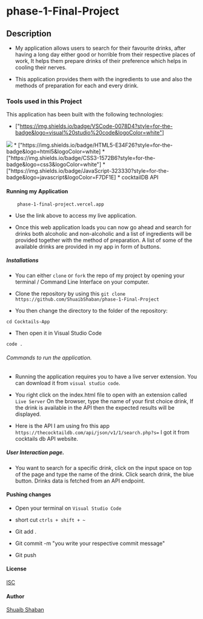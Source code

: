 # phase-1-Final-Project

## Description
- My application allows users to search for their favourite drinks, after having a long day either good or horrible from their respective places of work, It helps them prepare drinks of their preference which helps in cooling their nerves.

- This application provides them with the ingredients to use and also the methods of preparation for each and every drink. 

### Tools used in this Project
This application has been built with the following technologies:

* ["https://img.shields.io/badge/VSCode-0078D4?style=for-the-badge&logo=visual%20studio%20code&logoColor=white"]
<img src="{https://img.shields.io/badge/VSCode-0078D4?style=for-the-badge&logo=visual%20studio%20code&logoColor=white}" />
*  ["https://img.shields.io/badge/HTML5-E34F26?style=for-the-badge&logo=html5&logoColor=white]
* ["https://img.shields.io/badge/CSS3-1572B6?style=for-the-badge&logo=css3&logoColor=white"]
* ["https://img.shields.io/badge/JavaScript-323330?style=for-the-badge&logo=javascript&logoColor=F7DF1E]
* cocktailDB API

#### Running my Application
      
        phase-1-final-project.vercel.app

- Use the link above to access my live application.

- Once this web application loads you can now go ahead and search for drinks both alcoholic and non-alcoholic  and a list of ingredients will be provided together with the method of preparation. A list of some of the available drinks are provided in my app in form of buttons.

##### Installations
- You can either  `clone`   or  `fork`  the repo of my project by opening your terminal / Command Line Interface on your computer.

- Clone the repository by using this `git clone https://github.com/ShuaibShaban/phase-1-Final-Project`

- You then change the directory to the folder of the repository: 

`cd Cocktails-App`

- Then open it in Visual Studio Code 

`code .`

###### Commands to run the application.
- Running the application requires you to have a live server extension. You can download it from `visual studio code`.

- You right click on the index.html file to open with an extension called `Live Server` On the browser, type the name of your first choice drink, If the drink is available in the API then the expected results will be displayed.

- Here is the API I am using fro this app `https://thecocktaildb.com/api/json/v1/1/search.php?s=` I got it from cocktails db API website.

 ##### User Interaction page.

* You want to search for a specific drink, click on the input space on top of the page and type the name of the drink. Click search drink, the blue button. Drinks data is fetched from an API endpoint.


#### Pushing changes 
- Open your terminal on `Visual Studio Code` 

- short cut 
` ctrls + shift + ~ ` 

- Git add .
- Git commit -m "you write your respective commit message"
- Git push


#### License 

[ISC](https://opensource.org/licenses/ISC)


#### Author

[Shuaib Shaban](https://github.com/ShuaibShaban)
